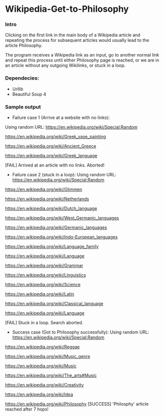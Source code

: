# Wikipedia-Get-to-Philosophy

### Intro
Clicking on the first link in the main body of a Wikipedia article and repeating the process for subsequent articles would usually lead to the article Philosophy.
 
The program receives a Wikipedia link as an input, go to another normal link and repeat this process until either Philosophy page is reached, or we are in an article without any outgoing Wikilinks, or stuck in a loop.

### Dependecies:
- Urllib
- Beautiful Soup 4

### Sample output
- Failure case 1 (Arrive at a website with no links):

Using random URL: https://en.wikipedia.org/wiki/Special:Random

https://en.wikipedia.org/wiki/Greek_vase_painting

https://en.wikipedia.org/wiki/Ancient_Greece

https://en.wikipedia.org/wiki/Greek_language

[FAIL] Arrived at an article with no links. Aborted!


- Failure case 2 (stuck in a loop):
Using random URL: https://en.wikipedia.org/wiki/Special:Random

https://en.wikipedia.org/wiki/Glimmen

https://en.wikipedia.org/wiki/Netherlands

https://en.wikipedia.org/wiki/Dutch_language

https://en.wikipedia.org/wiki/West_Germanic_languages

https://en.wikipedia.org/wiki/Germanic_languages

https://en.wikipedia.org/wiki/Indo-European_languages

https://en.wikipedia.org/wiki/Language_family

https://en.wikipedia.org/wiki/Language

https://en.wikipedia.org/wiki/Grammar

https://en.wikipedia.org/wiki/Linguistics

https://en.wikipedia.org/wiki/Science

https://en.wikipedia.org/wiki/Latin

https://en.wikipedia.org/wiki/Classical_language

https://en.wikipedia.org/wiki/Language

[FAIL] Stuck in a loop. Search aborted.



- Success case (Got to Philosophy successfully):
Using random URL: https://en.wikipedia.org/wiki/Special:Random

https://en.wikipedia.org/wiki/Reggae

https://en.wikipedia.org/wiki/Music_genre

https://en.wikipedia.org/wiki/Music

https://en.wikipedia.org/wiki/The_arts#Music

https://en.wikipedia.org/wiki/Creativity

https://en.wikipedia.org/wiki/Idea

https://en.wikipedia.org/wiki/Philosophy
[SUCCESS] 'Philosphy' article reached after 7 hops!


